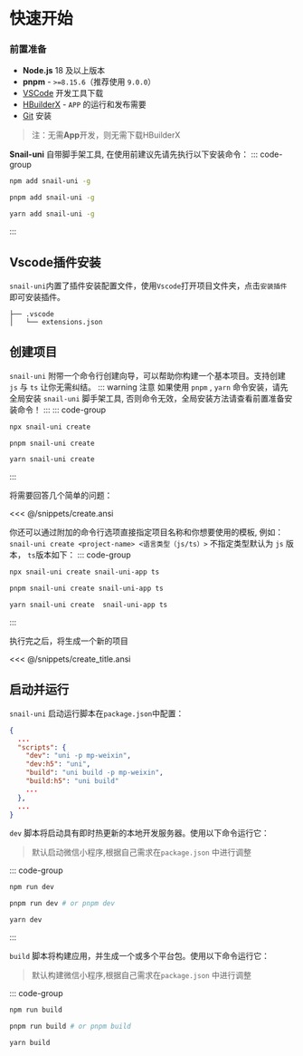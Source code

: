 # 快速开始
### 前置准备
  - **Node.js** 18 及以上版本
  - **pnpm** - `>=8.15.6`（推荐使用 `9.0.0`）
  - [VSCode](https://code.visualstudio.com/) 开发工具下载
  - [HBuilderX](https://www.dcloud.io/hbuilderx.html) - `APP` 的运行和发布需要
  - [Git](https://git-scm.com/download) 安装
> 注：无需**App**开发，则无需下载HBuilderX

**Snail-uni** 自带脚手架工具, 在使用前建议先请先执行以下安装命令：
::: code-group
```sh [npm]
npm add snail-uni -g
```
```sh [pnpm]
pnpm add snail-uni -g
```
```sh [yarn]
yarn add snail-uni -g
```
:::
## Vscode插件安装
`snail-uni`内置了插件安装配置文件，使用`Vscode`打开项目文件夹，点击`安装插件`即可安装插件。
```shell
├── .vscode
│   └── extensions.json
```

## 创建项目
`snail-uni` 附带一个命令行创建向导，可以帮助你构建一个基本项目。支持创建 `js` 与 `ts` 让你无需纠结。
::: warning 注意
如果使用 `pnpm` , `yarn` 命令安装，请先全局安装 `snail-uni` 脚手架工具, 否则命令无效，全局安装方法请查看前置准备安装命令！
:::
::: code-group
```sh [npm]
npx snail-uni create
```
```sh [pnpm]
pnpm snail-uni create
```
```sh [yarn]
yarn snail-uni create
```
:::

将需要回答几个简单的问题：

<<< @/snippets/create.ansi

你还可以通过附加的命令行选项直接指定项目名称和你想要使用的模板, 例如：
`snail-uni create <project-name> <语言类型（js/ts）>` 不指定类型默认为 `js` 版本， `ts`版本如下：
::: code-group
```sh [npm]
npx snail-uni create snail-uni-app ts
```
```sh [pnpm]
pnpm snail-uni create snail-uni-app ts
```
```sh [yarn]
yarn snail-uni create  snail-uni-app ts
```
:::

执行完之后，将生成一个新的项目

<<< @/snippets/create_title.ansi


## 启动并运行
`snail-uni` 启动运行脚本在`package.json`中配置：
```json
{
  ...
  "scripts": {
    "dev": "uni -p mp-weixin",
    "dev:h5": "uni",
    "build": "uni build -p mp-weixin",
    "build:h5": "uni build"
    ...
  },
  ...
}
```
`dev` 脚本将启动具有即时热更新的本地开发服务器。使用以下命令运行它：
> 默认启动微信小程序,根据自己需求在`package.json` 中进行调整
> 
::: code-group
```sh [npm]
npm run dev
```
```sh [pnpm]
pnpm run dev # or pnpm dev
```
```sh [yarn]
yarn dev
```
:::

`build` 脚本将构建应用，并生成一个或多个平台包。使用以下命令运行它：
> 默认构建微信小程序,根据自己需求在`package.json` 中进行调整

::: code-group
```sh [npm]
npm run build
```
```sh [pnpm]
pnpm run build # or pnpm build
```
```sh [yarn]
yarn build
```

